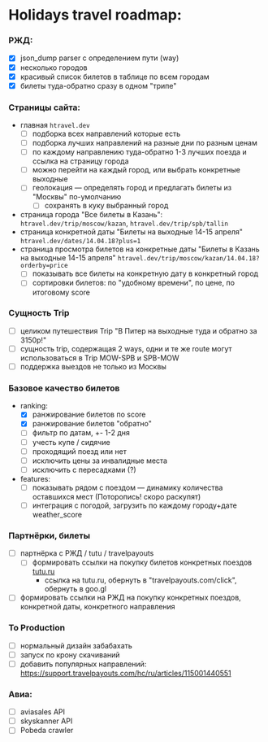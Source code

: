 # Holidays travel roadmap:

### РЖД:
- [x] json_dump parser с определением пути (way)
- [x] несколько городов
- [x] красивый список билетов в таблице по всем городам
- [x] билеты туда-обратно сразу в одном "трипе"

### Страницы сайта:
- главная `htravel.dev`
    - [ ] подборка всех направлений которые есть
    - [ ] подборка лучших направлений на разные дни по разным ценам
    - [ ] по каждому направлению туда-обратно 1-3 лучших поезда и ссылка на страницу города
    - [ ] можно перейти на каждый город, или выбрать конкретные выходные
    - [ ] геолокация — определять город и предлагать билеты из "Москвы" по-умолчанию
        - [ ] сохранять в куку выбранный город
- страница города "Все билеты в Казань": `htravel.dev/trip/moscow/kazan`, `htravel.dev/trip/spb/tallin`
- страница конкретной даты "Билеты на выходные 14-15 апреля" `htravel.dev/dates/14.04.18?plus=1`
- страница просмотра билетов на конкретные даты "Билеты в Казань на выходные 14-15 апреля" `htravel.dev/trip/moscow/kazan/14.04.18?orderby=price`
    - [ ] показывать все билеты на конкретную дату в конкретный город
    - [ ] сортировки билетов: по "удобному времени", по цене, по итоговому score

### Сущность Trip
- [ ] целиком путешествия Trip "В Питер на выходные туда и обратно за 3150р!"
- [ ] сущность trip, содержащая 2 ways, одни и те же route могут использоваться в Trip MOW-SPB и SPB-MOW
- [ ] поддержка выездов не только из Москвы

### Базовое качество билетов
- ranking:
    - [x] ранжирование билетов по score
    - [x] ранжирование билетов "обратно"
    - [ ] фильтр по датам, +- 1-2 дня
    - [ ] учесть купе / сидячие
    - [ ] проходящий поезд или нет
    - [ ] исключить цены за инвалидные места
    - [ ] исключить с пересадками (?)
- features:
    - [ ] показывать рядом с поездом — динамику количества оставшихся мест (Поторопись! скоро раскупят)
    - [ ] интеграция с погодой, загрузить по каждому городу+дате weather_score

### Партнёрки, билеты
- [ ] партнёрка с РЖД / tutu / travelpayouts
    - [ ] формировать ссылки на покупку билетов конкретных поездов [tutu.ru](tutu.ru.md)
        - ссылка на tutu.ru, обернуть в "travelpayouts.com/click", обернуть в goo.gl
- [ ] формировать ссылки на РЖД на покупку конкретных поездов, конкретной даты, конкретного направления

### To Production
- [ ] нормальный дизайн забабахать
- [ ] запуск по крону скачиваний
- [ ] добавить популярных направлений: https://support.travelpayouts.com/hc/ru/articles/115001440551

### Авиа:
- [ ] aviasales API
- [ ] skyskanner API
- [ ] Pobeda crawler
